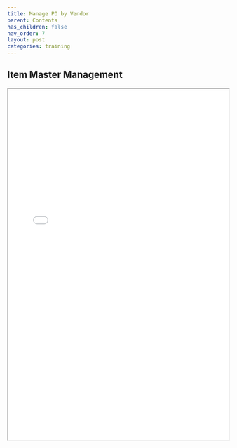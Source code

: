 ```yaml
---
title: Manage PO by Vendor
parent: Contents
has_children: false
nav_order: 7
layout: post
categories: training
---
```



## Item Master Management


<iframe width="100%" height="800" src="./assets/ph2/PETAL - Manage PO by Vendor V1.0.pdf">



